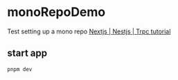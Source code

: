 # monoRepoDemo
Test setting up a mono repo
[Nextjs | Nestjs | Trpc tutorial ](https://www.tomray.dev/nestjs-nextjs-trpc#monorepo-setup-with-pnpm-workspaces)

## start app
```
pnpm dev
```
